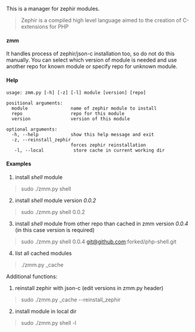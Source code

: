 This is a manager for zephir modules.
> Zephir is a compiled high level language aimed to the creation of C-extensions for PHP

#### zmm
It handles process of zephir/json-c installation too, so do not do this manually.
You can select which version of module is needed and use another repo for known module or specify repo for unknown module.

#### Help
	usage: zmm.py [-h] [-z] [-l] module [version] [repo]

	positional arguments:
	  module                name of zephir module to install
	  repo                  repo for this module
	  version               version of this module

	optional arguments:
	  -h, --help            show this help message and exit
	  -z, --reinstall_zephir
	                        forces zephir reinstallation
	   -l, --local           store cache in current working dir

#### Examples
1. install *shell* module
> sudo ./zmm.py shell

2. install *shell* module version *0.0.2*
> sudo ./zmm.py shell 0.0.2

3. install *shell* module from other repo than cached in zmm version *0.0.4* (in this case version is required)
> sudo ./zmm.py shell 0.0.4 git@github.com:forked/php-shell.git

4. list all cached modules
> ./zmm.py _cache

Additional functions:

1. reinstall zephir with json-c (edit versions in zmm.py header)
> sudo ./zmm.py _cache --reinstall_zephir

2. install module in local dir
> sudo ./zmm.py shell -l
